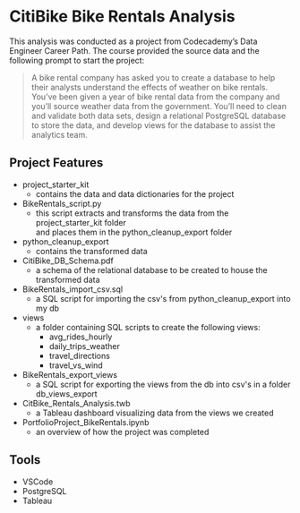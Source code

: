 # CitiBike Bike Rentals Analysis

This analysis was conducted as a project from Codecademy’s Data Engineer Career
Path. The course provided the source data and the following prompt to start the project:

> A bike rental company has asked you to create a database to help their analysts understand the 
effects of weather on bike rentals. You’ve been given a year of bike rental data from the company 
and you’ll source weather data from the government. You’ll need to clean and validate both data 
sets, design a relational PostgreSQL database to store the data, and develop views for the 
database to assist the analytics team.

## Project Features

- project_starter_kit
  - contains the data and data dictionaries for the project
- BikeRentals_script.py
  - this script extracts and transforms the data from the project_starter_kit folder <br>
  and places them in the python_cleanup_export folder
- python_cleanup_export
    - contains the transformed data
- CitiBike_DB_Schema.pdf
  - a schema of the relational database to be created to house the transformed data
- BikeRentals_import_csv.sql
  - a SQL script for importing the csv's from python_cleanup_export into my db
- views
  - a folder containing SQL scripts to create the following views:
    - avg_rides_hourly
    - daily_trips_weather
    - travel_directions
    - travel_vs_wind
- BikeRentals_export_views
  - a SQL script for exporting the views from the db into csv's in a folder db_views_export
- CitBike_Rentals_Analysis.twb
  - a Tableau dashboard visualizing data from the views we created
- PortfolioProject_BikeRentals.ipynb
  - an overview of how the project was completed

## Tools
- VSCode
- PostgreSQL
- Tableau
